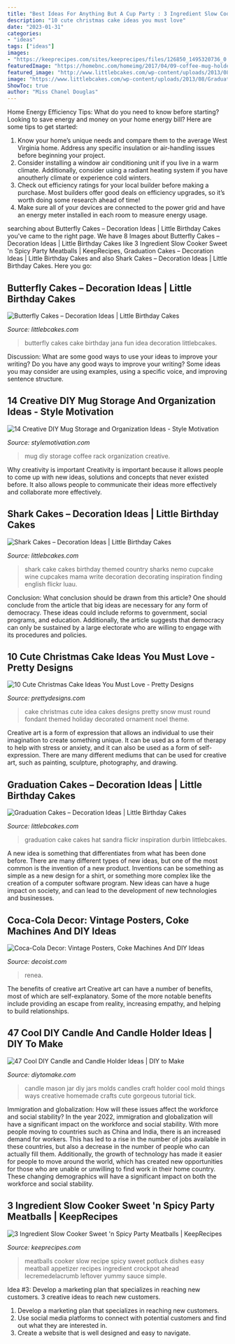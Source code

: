 ```yaml
---
title: "Best Ideas For Anything But A Cup Party : 3 Ingredient Slow Cooker Sweet &#039;n Spicy Party Meatballs"
description: "10 cute christmas cake ideas you must love"
date: "2023-01-31"
categories:
- "ideas"
tags: ["ideas"]
images:
- "https://keeprecipes.com/sites/keeprecipes/files/126850_1495320736_0.jpg"
featuredImage: "https://homebnc.com/homeimg/2017/04/09-coffee-mug-holders-homebnc.jpg"
featured_image: "http://www.littlebcakes.com/wp-content/uploads/2013/08/Pictures-of-Butterfly-Birthday-Cakes.jpg"
image: "https://www.littlebcakes.com/wp-content/uploads/2013/08/Graduation-Hat-Cake.jpg"
ShowToc: true
author: "Miss Chanel Douglas"
---
```



Home Energy Efficiency Tips: What do you need to know before starting?
Looking to save energy and money on your home energy bill? Here are some tips to get started: 
1. Know your home’s unique needs and compare them to the average West Virginia home. Address any specific insulation or air-handling issues before beginning your project. 
2. Consider installing a window air conditioning unit if you live in a warm climate. Additionally, consider using a radiant heating system if you have anoutherly climate or experience cold winters. 
3. Check out efficiency ratings for your local builder before making a purchase. Most builders offer good deals on efficiency upgrades, so it’s worth doing some research ahead of time! 
4. Make sure all of your devices are connected to the power grid and have an energy meter installed in each room to measure energy usage.

	

		
searching about Butterfly Cakes – Decoration Ideas | Little Birthday Cakes you've came to the right page. We have 8 Images about Butterfly Cakes – Decoration Ideas | Little Birthday Cakes like 3 Ingredient Slow Cooker Sweet &#039;n Spicy Party Meatballs | KeepRecipes, Graduation Cakes – Decoration Ideas | Little Birthday Cakes and also Shark Cakes – Decoration Ideas | Little Birthday Cakes. Here you go:
		
    
## Butterfly Cakes – Decoration Ideas | Little Birthday Cakes

<img loading=lazy src="http://www.littlebcakes.com/wp-content/uploads/2013/08/Pictures-of-Butterfly-Birthday-Cakes.jpg" onerror="this.onerror=null;this.src='https://tse3.mm.bing.net/th?id=OIP.QxZX1y399SSPUGbm-Gk-0QHaF6&amp;pid=15.1';" alt="Butterfly Cakes – Decoration Ideas | Little Birthday Cakes">

_Source: littlebcakes.com_

>butterfly cakes cake birthday jana fun idea decoration littlebcakes. 

	

Discussion: What are some good ways to use your ideas to improve your writing?
Do you have any good ways to improve your writing? Some ideas you may consider are using examples, using a specific voice, and improving sentence structure.

    
## 14 Creative DIY Mug Storage And Organization Ideas - Style Motivation

<img loading=lazy src="https://homebnc.com/homeimg/2017/04/09-coffee-mug-holders-homebnc.jpg" onerror="this.onerror=null;this.src='https://tse3.mm.bing.net/th?id=OIP.VoSi6_E3JDfs-MYsl2edowHaLG&amp;pid=15.1';" alt="14 Creative DIY Mug Storage and Organization Ideas - Style Motivation">

_Source: stylemotivation.com_

>mug diy storage coffee rack organization creative. 

	

Why creativity is important
Creativity is important because it allows people to come up with new ideas, solutions and concepts that never existed before. It also allows people to communicate their ideas more effectively and collaborate more effectively.

    
## Shark Cakes – Decoration Ideas | Little Birthday Cakes

<img loading=lazy src="http://www.littlebcakes.com/wp-content/uploads/2013/08/Shark-Cake.jpg" onerror="this.onerror=null;this.src='https://tse1.mm.bing.net/th?id=OIP.Di9hLeJr_4KxvobGsrb0OwHaFj&amp;pid=15.1';" alt="Shark Cakes – Decoration Ideas | Little Birthday Cakes">

_Source: littlebcakes.com_

>shark cake cakes birthday themed country sharks nemo cupcake wine cupcakes mama write decoration decorating inspiration finding english flickr luau. 

	

Conclusion: What conclusion should be drawn from this article?
One should conclude from the article that big ideas are necessary for any form of democracy. These ideas could include reforms to government, social programs, and education. Additionally, the article suggests that democracy can only be sustained by a large electorate who are willing to engage with its procedures and policies.

    
## 10 Cute Christmas Cake Ideas You Must Love - Pretty Designs

<img loading=lazy src="http://www.prettydesigns.com/wp-content/uploads/2014/12/Christmas-Cake-Idea-Snow.jpg" onerror="this.onerror=null;this.src='https://tse4.mm.bing.net/th?id=OIP.ZsgJ5QR32SSUsFvH2JuMpQHaJ3&amp;pid=15.1';" alt="10 Cute Christmas Cake Ideas You Must Love - Pretty Designs">

_Source: prettydesigns.com_

>cake christmas cute idea cakes designs pretty snow must round fondant themed holiday decorated ornament noel theme. 

	

Creative art is a form of expression that allows an individual to use their imagination to create something unique. It can be used as a form of therapy to help with stress or anxiety, and it can also be used as a form of self-expression. There are many different mediums that can be used for creative art, such as painting, sculpture, photography, and drawing.

    
## Graduation Cakes – Decoration Ideas | Little Birthday Cakes

<img loading=lazy src="https://www.littlebcakes.com/wp-content/uploads/2013/08/Graduation-Hat-Cake.jpg" onerror="this.onerror=null;this.src='https://tse1.mm.bing.net/th?id=OIP.jgM4365AVLlNKLt9IofPbAHaJ4&amp;pid=15.1';" alt="Graduation Cakes – Decoration Ideas | Little Birthday Cakes">

_Source: littlebcakes.com_

>graduation cake cakes hat sandra flickr inspiration durbin littlebcakes. 

	

A new idea is something that differentiates from what has been done before. There are many different types of new ideas, but one of the most common is the invention of a new product. Inventions can be something as simple as a new design for a shirt, or something more complex like the creation of a computer software program. New ideas can have a huge impact on society, and can lead to the development of new technologies and businesses.

    
## Coca-Cola Decor: Vintage Posters, Coke Machines And DIY Ideas

<img loading=lazy src="https://cdn.decoist.com/wp-content/uploads/2014/05/Spray-painted-Coke-bottles-is-a-wonderful-DIY-project-idea.jpg" onerror="this.onerror=null;this.src='https://tse4.mm.bing.net/th?id=OIP.xbCmGuW4dyDkhmtB34i0IgHaKW&amp;pid=15.1';" alt="Coca-Cola Decor: Vintage Posters, Coke Machines And DIY Ideas">

_Source: decoist.com_

>renea. 

	

The benefits of creative art
Creative art can have a number of benefits, most of which are self-explanatory. Some of the more notable benefits include providing an escape from reality, increasing empathy, and helping to build relationships.

    
## 47 Cool DIY Candle And Candle Holder Ideas | DIY To Make

<img loading=lazy src="http://www.diytomake.com/wp-content/uploads/2015/12/Beautiful-homemade-candle-molds-ideas-diy.jpg" onerror="this.onerror=null;this.src='https://tse2.mm.bing.net/th?id=OIP.ziUHEsqzTgy3NZVwM9nGSQHaKZ&amp;pid=15.1';" alt="47 Cool DIY Candle and Candle Holder Ideas | DIY to Make">

_Source: diytomake.com_

>candle mason jar diy jars molds candles craft holder cool mold things ways creative homemade crafts cute gorgeous tutorial tick. 

	

Immigration and globalization: How will these issues affect the workforce and social stability?
In the year 2022, immigration and globalization will have a significant impact on the workforce and social stability. With more people moving to countries such as China and India, there is an increased demand for workers. This has led to a rise in the number of jobs available in these countries, but also a decrease in the number of people who can actually fill them. Additionally, the growth of technology has made it easier for people to move around the world, which has created new opportunities for those who are unable or unwilling to find work in their home country. These changing demographics will have a significant impact on both the workforce and social stability.

    
## 3 Ingredient Slow Cooker Sweet &#039;n Spicy Party Meatballs | KeepRecipes

<img loading=lazy src="https://keeprecipes.com/sites/keeprecipes/files/126850_1495320736_0.jpg" onerror="this.onerror=null;this.src='https://tse2.mm.bing.net/th?id=OIP.arz-jAUzWpAF34wf-yfPzQHaLH&amp;pid=15.1';" alt="3 Ingredient Slow Cooker Sweet &#039;n Spicy Party Meatballs | KeepRecipes">

_Source: keeprecipes.com_

>meatballs cooker slow recipe spicy sweet potluck dishes easy meatball appetizer recipes ingredient crockpot ahead lecremedelacrumb leftover yummy sauce simple. 

	

Idea #3: Develop a marketing plan that specializes in reaching new customers.
3 creative ideas to reach new customers.
1. Develop a marketing plan that specializes in reaching new customers. 
2. Use social media platforms to connect with potential customers and find out what they are interested in. 
3. Create a website that is well designed and easy to navigate.

